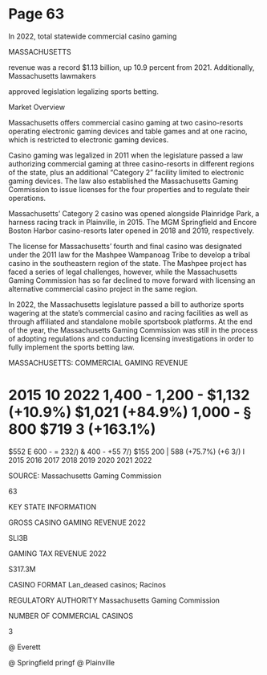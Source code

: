 # Page 63

In 2022, total statewide commercial casino gaming

MASSACHUSETTS

revenue was a record $1.13 billion, up 10.9 percent
from 2021. Additionally, Massachusetts lawmakers

approved legislation legalizing sports betting.

Market Overview

Massachusetts offers commercial casino gaming at two casino-resorts operating
electronic gaming devices and table games and at one racino, which is
restricted to electronic gaming devices.

Casino gaming was legalized in 2011 when the legislature passed a law
authorizing commercial gaming at three casino-resorts in different regions of
the state, plus an additional “Category 2” facility limited to electronic gaming
devices. The law also established the Massachusetts Gaming Commission to
issue licenses for the four properties and to regulate their operations.

Massachusetts’ Category 2 casino was opened alongside Plainridge Park, a
harness racing track in Plainville, in 2015. The MGM Springfield and Encore
Boston Harbor casino-resorts later opened in 2018 and 2019, respectively.

The license for Massachusetts’ fourth and final casino was designated under
the 2011 law for the Mashpee Wampanoag Tribe to develop a tribal casino in
the southeastern region of the state. The Mashpee project has faced a series
of legal challenges, however, while the Massachusetts Gaming Commission has
so far declined to move forward with licensing an alternative commercial casino
project in the same region.

In 2022, the Massachusetts legislature passed a bill to authorize sports
wagering at the state’s commercial casino and racing facilities as well as
through affiliated and standalone mobile sportsbook platforms. At the end of
the year, the Massachusetts Gaming Commission was still in the process of
adopting regulations and conducting licensing investigations in order to fully
implement the sports betting law.

MASSACHUSETTS: COMMERCIAL GAMING REVENUE

2015 10 2022
1,400 -
1,200 - $1,132
(+10.9%)
$1,021
(+84.9%)
1,000 -
§ 800 $719
3 (+163.1%)
=
$552
E 600 - = 232/)
&
400 -
+55 7/)
$155
200 | 588 (+75.7%) (+6 3/) I
2015 2016 2017 2018 2019 2020 2021 2022

SOURCE: Massachusetts Gaming Commission

63

KEY STATE INFORMATION

GROSS CASINO GAMING REVENUE 2022

SLI3B

GAMING TAX REVENUE 2022

S317.3M

CASINO FORMAT
Lan_deased casinos;
Racinos

REGULATORY AUTHORITY
Massachusetts
Gaming Commission

NUMBER OF COMMERCIAL CASINOS

3

@ Everett

@ Springfield
pringf @ Plainville

